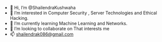 - 👋 Hi, I’m @ShailendraKushwaha
- 👀 I’m interested in Computer Security , Server Technologies and Ethical Hacking.
- 🌱 I’m currently learning Machine Learning and Networks.
- 💞️ I’m looking to collaborate on That interests me
- 📫 shailendrak086@gmail.com

<!---
ShailendraKushwaha/ShailendraKushwaha is a ✨ special ✨ repository because its `README.md` (this file) appears on your GitHub profile.
You can click the Preview link to take a look at your changes.
--->
